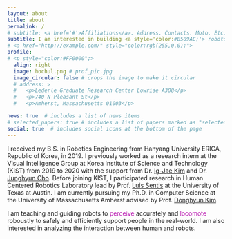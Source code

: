 ```yaml
---
layout: about
title: about
permalink: /
# subtitle: <a href='#'>Affiliations</a>. Address. Contacts. Moto. Etc.
subtitle: I am interested in building <a style='color:#B509AC;'> robots </a> that can help people with their <a style='color:#B509AC;'>mobility</a>.
# <a href="http://example.com/" style="color:rgb(255,0,0);">
profile:
# <p style="color:#FF0000";>
  align: right
  image: hochul.png # prof_pic.jpg
  image_circular: false # crops the image to make it circular
  # address: >
  #   <p>Lederle Graduate Research Center Lowrise A308</p>
  #   <p>740 N Pleasant St</p>
  #   <p>Amherst, Massachusetts 01003</p>

news: true  # includes a list of news items
# selected_papers: true # includes a list of papers marked as "selected={true}"
social: true  # includes social icons at the bottom of the page
---
```


I received my B.S. in Robotics Engineering from Hanyang University ERICA, Republic of Korea, in 2019. 
I previously worked as a research intern at the Visual Intelligence Group at Korea Institute of Science and Technology (KIST) from 2019 to 2020 with the support from Dr. [Ig-Jae Kim](https://sites.google.com/view/ijkim) and Dr. [Junghyun Cho](https://junghyuncho.notion.site/Junghyun-Cho-36f85eff362148dab9e23e6628fe3551). 
Before joining KIST, I participated research in Human Centered Robotics Laboratory lead by Prof. [Luis Sentis](https://www.ae.utexas.edu/people/faculty/faculty-directory/sentis) at the University of Texas at Austin.
I am currently pursuing my Ph.D. in Computer Science at the University of Massachusetts Amherst advised by Prof. [Donghyun Kim](https://www.cics.umass.edu/people/kim-donghyun).
<!-- fortunate to be  -->

I am teaching and guiding robots to <a style='color:#B509AC;'> perceive</a> accurately and <a style='color:#B509AC;'> locomote</a> roboustly to safely and efficiently support people in the real-world. I am also interested in analyzing the interaction between human and robots.